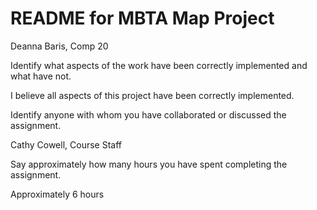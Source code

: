 README for MBTA Map Project
===========================

Deanna Baris, Comp 20

Identify what aspects of the work have been correctly implemented and what have not.

I believe all aspects of this project have been correctly implemented.

Identify anyone with whom you have collaborated or discussed the assignment.

Cathy Cowell, Course Staff

Say approximately how many hours you have spent completing the assignment.

Approximately 6 hours
